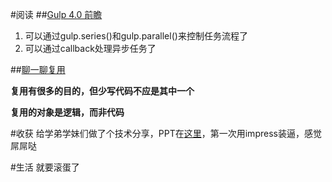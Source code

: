 #阅读
##[Gulp 4.0 前瞻](http://segmentfault.com/blog/amio/1190000002528547)

1. 可以通过gulp.series()和gulp.parallel()来控制任务流程了
2. 可以通过callback处理异步任务了

##[聊一聊复用](http://otakustay.com/talking-reuse/)

**复用有很多的目的，但少写代码不应是其中一个**

**复用的对象是逻辑，而非代码**

#收获
给学弟学妹们做了个技术分享，PPT在[这里](http://share.lingyu.wang/2015-4-3-hiservice.html)，第一次用impress装逼，感觉屌屌哒

#生活
就要滚蛋了